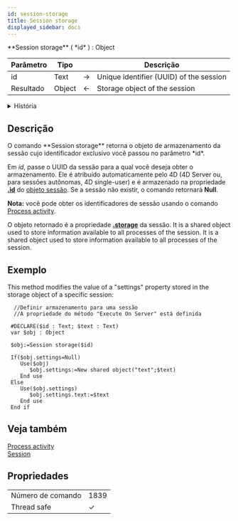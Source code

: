 ```yaml
---
id: session-storage
title: Session storage
displayed_sidebar: docs
---
```


<!--REF #_command_.Session storage.Syntax-->**Session storage** ( *id* ) : Object<!-- END REF-->

<!--REF #_command_.Session storage.Params-->

| Parâmetro | Tipo   |                             | Descrição                                                  |
| --------- | ------ | --------------------------- | ---------------------------------------------------------- |
| id        | Text   | &#8594; | Unique identifier (UUID) of the session |
| Resultado | Object | &#8592; | Storage object of the session                              |

<!-- END REF-->

<details><summary>História</summary>

| Release | Mudanças                       |
| ------- | ------------------------------ |
| 20 R8   | Support of standalone sessions |
| 20 R6   | Adicionado                     |

</details>

## Descrição

<!--REF #_command_.Session storage.Summary-->O comando **Session storage** retorna o objeto de armazenamento da sessão cujo identificador exclusivo você passou no parâmetro *id*.<!-- END REF--> 

Em *id*, passe o UUID da sessão para a qual você deseja obter o armazenamento. Ele é atribuído automaticamente pelo 4D (4D Server ou, para sessões autônomas, 4D single-user) e é armazenado na propriedade [**.id**](../API/SessionClass.md#id) do [objeto sessão](../API/SessionClass.md). Se a sessão não existir, o comando retornará **Null**.

**Nota:** você pode obter os identificadores de sessão usando o comando [Process activity](process-activity.md).

O objeto retornado é a propriedade [**.storage**](../API/SessionClass.md#storage) da sessão. It is a shared object used to store information available to all processes of the session. It is a shared object used to store information available to all processes of the session.

## Exemplo

This method modifies the value of a "settings" property stored in the storage object of a specific session:

```4d
  //Definir armazenamento para uma sessão
  //A propriedade do método "Execute On Server" está definida
 
 #DECLARE($id : Text; $text : Text)
 var $obj : Object
 
 $obj:=Session storage($id)
 
 If($obj.settings=Null)
    Use($obj)
       $obj.settings:=New shared object("text";$text)
    End use
 Else
    Use($obj.settings)
       $obj.settings.text:=$text
    End use
 End if
```

## Veja também

[Process activity](process-activity.md)\
[Session](./session.md)

## Propriedades

|                   |                             |
| ----------------- | --------------------------- |
| Número de comando | 1839                        |
| Thread safe       | &check; |


